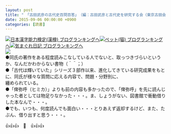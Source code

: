 ```yaml
---
layout: post
title: "　「古田武彦の古代史百問百答」　（編：古田武彦と古代史を研究する会（東京古田会））"
date: 2015-09-06 00:00:00 +0900
categories: [読書]
---
```


[![](/syuusyuu9701/assets/images/-「古田武彦の古代史百問百答」-（編：古田武彦と古代史を研究する会（東京古田会））-br_c_3028_1.gif)](http://blog.with2.net/link.php?1659096:3028 "日本漢字能力検定(漢検) ブログランキングへ")[日本漢字能力検定(漢検) ブログランキングへ](http://blog.with2.net/link.php?1659096:3028)[![](/syuusyuu9701/assets/images/-「古田武彦の古代史百問百答」-（編：古田武彦と古代史を研究する会（東京古田会））-br_c_1348_1.gif)](http://blog.with2.net/link.php?1659096:1348 "ペット(猫) ブログランキングへ")[ペット(猫) ブログランキングへ](http://blog.with2.net/link.php?1659096:1348)[![](/syuusyuu9701/assets/images/-「古田武彦の古代史百問百答」-（編：古田武彦と古代史を研究する会（東京古田会））-br_c_9257_1.gif)](http://blog.with2.net/link.php?1659096:9257 "気まぐれ日記 ブログランキングへ")[気まぐれ日記 ブログランキングへ](http://blog.with2.net/link.php?1659096:9257)  
![](/syuusyuu9701/assets/images/-「古田武彦の古代史百問百答」-（編：古田武彦と古代史を研究する会（東京古田会））-b0a652ff1ab2a62aa3e7746f24379ddf.jpg)  
●同氏の著作をある程度読みこなしている人でないと、取っつきづらいというか、なんだかわからない書物（＾＾；）  
●「古代は輝いていた」シリーズ３部作以来、進化してきている研究成果をもとに、同氏が様々な質問に応える内容で、問題・分野別に、  
纏められている。  
●「俾弥呼（ヒミカ）」よりも前の内容も多かったので、「俾弥呼」を先に読んじゃった者としては物足りなかった・・・。ま、しょうがない、図書館で衝動借りした本なんで・・・。  
●でも、いつも、何度読んでも面白い・・・とりあえず返却するけど、また、たぶん、借り出すと思う・・・。  
  
👍👍👍　🐑　👍👍👍  